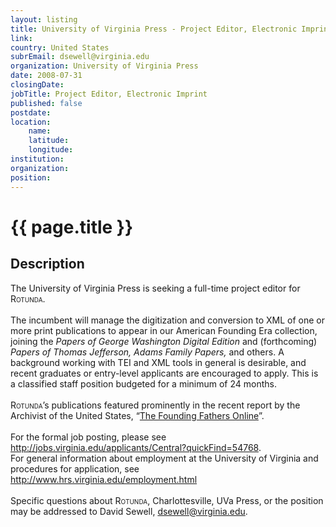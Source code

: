 ```yaml
---
layout: listing
title: University of Virginia Press - Project Editor, Electronic Imprint
link:
country: United States
subrEmail: dsewell@virginia.edu
organization: University of Virginia Press 
date: 2008-07-31
closingDate: 
jobTitle: Project Editor, Electronic Imprint
published: false
postdate:
location:
    name: 
    latitude: 
    longitude: 
institution: 
organization: 
position: 
--- 
```



# {{ page.title }}

## Description






<p>
The University of Virginia Press is seeking a full-time project editor 
for <span  style="font-variant: small-caps;">Rotunda</span>. 
<br/><br/>
The incumbent will manage the digitization and conversion to XML of one 
or more print publications to appear in our American Founding Era 
collection, joining the <i>Papers of George Washington Digital Edition</i> and 
(forthcoming) <i>Papers of Thomas Jefferson, Adams Family Papers,</i> and 
others. A background working with TEI and XML tools in general is 
desirable, and recent graduates or entry-level applicants are encouraged 
to apply. This is a classified staff position budgeted for a minimum of 
24 months. 
<br/><br/> 
<span  style="font-variant: small-caps;">Rotunda</span>’s publications
  featured prominently in the recent report by the Archivist of the United States,
  “<a href="http://www.archives.gov/press/press-releases/2008/nr08-102.html">The
    Founding Fathers Online</a>”. 
<br/><br/> 
For the formal job posting, please see
  <a href="http://jobs.virginia.edu/applicants/Central?quickFind=54768">http://jobs.virginia.edu/applicants/Central?quickFind=54768</a>. 
<br/> 
For general information about employment at the University of 
Virginia and procedures for application, see 
 <a href="http://www.hrs.virginia.edu/employment.html">http://www.hrs.virginia.edu/employment.html</a>
<br/><br/> 
Specific questions about <span  style="font-variant: small-caps;">Rotunda</span>, Charlottesville, UVa Press, or the 
position may be addressed to David Sewell, <a href="mailto:dsewell@virginia.edu">dsewell@virginia.edu</a>.

</p>
